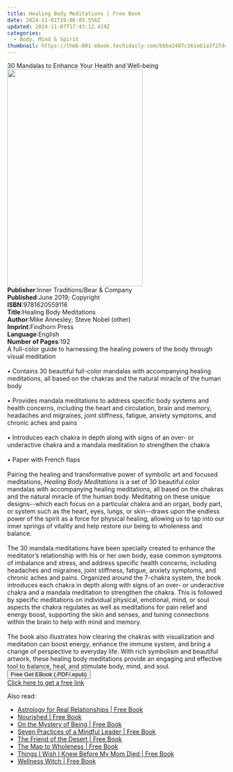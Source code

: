 ```yaml
---
title: Healing Body Meditations | Free Book
date: 2024-11-01T19:06:03.556Z
updated: 2024-11-07T17:43:12.419Z
categories:
  - Body, Mind & Spirit
thumbnail: https://thmb-001-ebook.techidaily.com/bbba2487c561eb1a3f27d4d740dbbcff9aae1b5bab96618e9e144eb7980135f3.jpg
---
```

<main id="book-container">
  <div class="flex flex-col">
    <div class="book-brief flex-1 py-6 px-4 sm:p-6 md:py-10 md:px-8">
      <!-- brief-->
      <div class="book-brief-main">
        30 Mandalas to Enhance Your Health and Well-being
      </div>
    </div>
    <div
      class="book-meta-info flex-1 grid gap-4 col-start-1 col-end-3 row-start-1 sm:mb-6 sm:grid-cols-4 lg:gap-6 lg:col-start-2 lg:row-end-6 lg:row-span-6 lg:mb-0"
    >
      <div
        class="book-meta-info-left place-content-center mt-4 p-4 text-sm leading-6 col-start-2 col-span-2 dark:text-slate-400"
      >
        <img
          class="w-full h-500 object-cover rounded-lg sm:h-255 sm:col-span-2 lg:col-span-full"
          src="https://img-001-ebook.techidaily.com/4d7d6f4b6abfcfc4f577327b8433a93515903df9592d761bc6d3d4f1f25794dd.jpg"
          alt=""
          width="312"
          height="500"
        />
      </div>
      <div
        class="book-meta-info-right mt-2 col-start-1 row-start-2 col-span-3 self-center"
      >
        <!-- meta data  -->
        <div class="flex flex-col px-4 md:px-8">
          <div class="flex-1">
            <strong>Publisher</strong>:<span class="px-2"
              >Inner Traditions/Bear &amp; Company</span
            >
          </div>
          <div class="flex-1">
            <strong>Published</strong>:<span class="px-2"
              >June 2019; Copyright</span
            >
          </div>
          <div class="flex-1">
            <strong>ISBN</strong>:<span class="px-2">9781620559116</span>
          </div>
          <div class="flex-1">
            <strong>Title</strong>:<span class="px-2"
              >Healing Body Meditations</span
            >
          </div>
          <div class="flex-1">
            <strong>Author</strong>:<span class="px-2"
              >Mike Annesley; Steve Nobel (other)</span
            >
          </div>
          <div class="flex-1">
            <strong>Imprint</strong>:<span class="px-2">Findhorn Press</span>
          </div>
          <div class="flex-1">
            <strong>Language</strong>:<span class="px-2">English</span>
          </div>
          <div class="flex-1">
            <strong>Number of Pages</strong>:<span class="px-2">192</span>
          </div>
        </div>
      </div>
    </div>
    <div class="book-description flex-1 py-6 px-4 sm:p-6 md:py-10 md:px-8">
      <div class="book-description-main">
        <div accordion-content="" id="description">
          A full-color guide to harnessing the healing powers of the body
          through visual meditation <br /><br />• Contains 30 beautiful
          full-color mandalas with accompanying healing meditations, all based
          on the chakras and the natural miracle of the human body <br /><br />•
          Provides mandala meditations to address specific body systems and
          health concerns, including the heart and circulation, brain and
          memory, headaches and migraines, joint stiffness, fatigue, anxiety
          symptoms, and chronic aches and pains <br /><br />• Introduces each
          chakra in depth along with signs of an over- or underactive chakra and
          a mandala meditation to strengthen the chakra <br /><br />• Paper with
          French flaps <br /><br />Pairing the healing and transformative power
          of symbolic art and focused meditations,
          <i>Healing Body Meditations</i> is a set of 30 beautiful color
          mandalas with accompanying healing meditations, all based on the
          chakras and the natural miracle of the human body. Meditating on these
          unique designs--which each focus on a particular chakra and an organ,
          body part, or system such as the heart, eyes, lungs, or skin--draws
          upon the endless power of the spirit as a force for physical healing,
          allowing us to tap into our inner springs of vitality and help restore
          our being to wholeness and balance. <br /><br />The 30 mandala
          meditations have been specially created to enhance the meditator’s
          relationship with his or her own body, ease common symptoms of
          imbalance and stress, and address specific health concerns, including
          headaches and migraines, joint stiffness, fatigue, anxiety symptoms,
          and chronic aches and pains. Organized around the 7-chakra system, the
          book introduces each chakra in depth along with signs of an over- or
          underactive chakra and a mandala meditation to strengthen the chakra.
          This is followed by specific meditations on individual physical,
          emotional, mind, or soul aspects the chakra regulates as well as
          meditations for pain relief and energy boost, supporting the skin and
          senses, and tuning connections within the brain to help with mind and
          memory. <br /><br />The book also illustrates how clearing the chakras
          with visualization and meditation can boost energy, enhance the immune
          system, and bring a change of perspective to everyday life. With rich
          symbolism and beautiful artwork, these healing body meditations
          provide an engaging and effective tool to balance, heal, and stimulate
          body, mind, and soul.
        </div>
        <div class="accordion-fader"></div>
      </div>
    </div>
    <div class="book-excerpts flex-1 py-6 px-4 sm:p-6 md:py-10 md:px-8"></div>
    <div
      class="book-about-author flex-1 py-6 px-4 sm:p-6 md:py-10 md:px-8"
    ></div>
    <div class="book-free-get flex-1 py-6 px-4 sm:p-6 md:py-10 md:px-8">
      <button
        id="btn-free-get"
        class="bg-blue-500 hover:bg-blue-700 text-white font-bold py-2 px-4 rounded"
      >
        Free Get EBook (.PDF/.epub)
      </button>
      <div id="countdown-display" class="px-2 text-lg mt-2"></div>
      <a
        id="free-link"
        class="hidden bg-blue-500 hover:bg-blue-700 text-white font-bold py-2 px-4 rounded"
        href="https://www.ebooks.com/en-us/book/96393655/healing-body-meditations/mike-annesley/"
        target="_blank"
        >Click here to get a free link</a
      >
    </div>
    <script>
      let countdownTime = 0;
      let countdownInterval = null;
      document
        .getElementById('btn-free-get')
        .addEventListener('click', startCountdown);
      function startCountdown() {
        countdownTime = new Date().getTime() + 60000 * 3;
        countdownInterval = setInterval(updateCountdown, 1000);
        document.getElementById('btn-free-get').disabled = true;
        document
          .getElementById('btn-free-get')
          .classList.add('bg-gray-500', 'cursor-not-allowed');
      }
      function updateCountdown() {
        let currentTime = new Date().getTime();
        let timeLeft = countdownTime - currentTime;
        let secondsLeft = Math.floor(timeLeft / 1000);
        document.getElementById('countdown-display').innerHTML =
          `Remaining time: ${secondsLeft} seconds.`;
        if (secondsLeft <= 0) {
          clearInterval(countdownInterval);
          document.getElementById('btn-free-get').classList.add('hidden');
          document.getElementById('free-link').classList.remove('hidden');
          document.getElementById('countdown-display').innerHTML = '';
        }
      }
    </script>
  </div>
</main>

<ins class="adsbygoogle"
      style="display:block"
      data-ad-client="ca-pub-7571918770474297"
      data-ad-slot="8358498916"
      data-ad-format="auto"
      data-full-width-responsive="true"></ins>
    

<span class="atpl-alsoreadstyle">Also read:</span>
<div><ul>
<li><a href="https://novels-ebooks.techidaily.com/209579242-9781984856258-astrology-for-real-relationships/"><u>Astrology for Real Relationships | Free Book</u></a></li>
<li><a href="https://novels-ebooks.techidaily.com/209579027-9781633534780-nourished/"><u>Nourished | Free Book</u></a></li>
<li><a href="https://novels-ebooks.techidaily.com/209588699-9781684033966-on-the-mystery-of-being/"><u>On the Mystery of Being | Free Book</u></a></li>
<li><a href="https://novels-ebooks.techidaily.com/209580046-9781608685202-seven-practices-of-a-mindful-leader/"><u>Seven Practices of a Mindful Leader | Free Book</u></a></li>
<li><a href="https://novels-ebooks.techidaily.com/209587863-9781946764508-the-friend-of-the-desert/"><u>The Friend of the Desert | Free Book</u></a></li>
<li><a href="https://novels-ebooks.techidaily.com/209579221-9781623173838-the-map-to-wholeness/"><u>The Map to Wholeness | Free Book</u></a></li>
<li><a href="https://novels-ebooks.techidaily.com/209579026-9781633533875-things-i-wish-i-knew-before-my-mom-died/"><u>Things I Wish I Knew Before My Mom Died | Free Book</u></a></li>
<li><a href="https://novels-ebooks.techidaily.com/209579419-9780762467327-wellness-witch/"><u>Wellness Witch | Free Book</u></a></li>
</ul></div>

